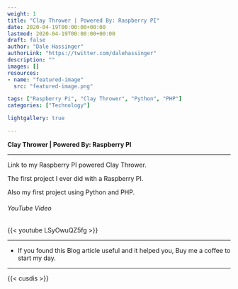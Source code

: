 ```yaml
---
weight: 1
title: "Clay Thrower | Powered By: Raspberry PI"
date: 2020-04-19T00:00:00+00:00
lastmod: 2020-04-19T00:00:00+00:00
draft: false
author: "Dale Hassinger"
authorLink: "https://twitter.com/dalehassinger"
description: ""
images: []
resources:
- name: "featured-image"
  src: "featured-image.png"

tags: ["Raspberry Pi", "Clay Thrower", "Python", "PHP"]
categories: ["Technology"]

lightgallery: true

---
```


**Clay Thrower | Powered By: Raspberry PI**

<!--more-->

---

Link to my Raspberry PI powered Clay Thrower.

The first project I ever did with a Raspberry PI.

Also my first project using Python and PHP.

###### YouTube Video

{{< youtube LSyOwuQZ5fg >}}

---

* If you found this Blog article useful and it helped you, Buy me a coffee to start my day.  

<center>
<script type="text/javascript" src="https://cdnjs.buymeacoffee.com/1.0.0/button.prod.min.js" data-name="bmc-button" data-slug="dalehassinger" data-color="#FFDD00" data-emoji=""  data-font="Cookie" data-text="Buy me a coffee" data-outline-color="#000000" data-font-color="#000000" data-coffee-color="#ffffff" ></script>
</center>

---

{{< cusdis >}}